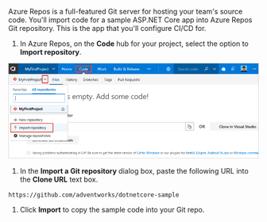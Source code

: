 Azure Repos is a full-featured Git server for hosting your team's source code. You'll import code for a sample ASP.NET Core app into Azure Repos Git repository. This is the app that you'll configure CI/CD for.

[//]: # (> [!NOTE])
[//]: # (> If you already have an ASP.NET Core application checked into your Azure Repos Git repository, you can use that for this quickstart, so long as your app does not depend on a database.)

1. In Azure Repos, on the **Code** hub for your project, select the option to **Import repository**.

 ![import repository menu item](../../_shared/_img/import-repository-menu-item.png)

1. In the **Import a Git repository** dialog box, paste the following URL into the **Clone URL** text box.

  ```
  https://github.com/adventworks/dotnetcore-sample
  ```

1. Click **Import** to copy the sample code into your Git repo.
